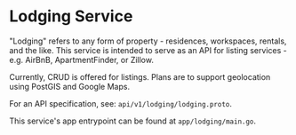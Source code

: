 # Lodging Service

"Lodging" refers to any form of property - residences, workspaces, rentals, and the like. This service is intended to serve as an API for listing services - e.g. AirBnB, ApartmentFinder, or Zillow. 

Currently, CRUD is offered for listings. Plans are to support geolocation using PostGIS and Google Maps.

For an API specification, see: `api/v1/lodging/lodging.proto`.

This service's app entrypoint can be found at `app/lodging/main.go`.

